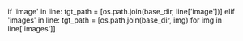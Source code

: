 if 'image' in line:
    tgt_path = [os.path.join(base_dir, line['image'])]
elif 'images' in line:
    tgt_path = [os.path.join(base_dir, img) for img in line['images']]
